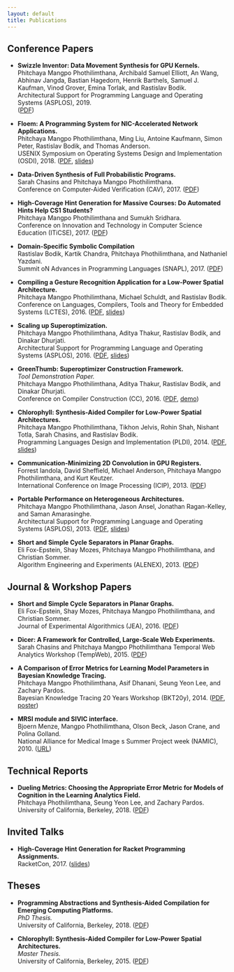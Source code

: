 ```yaml
---
layout: default
title: Publications
---
```

## Conference Papers

- **Swizzle Inventor: Data Movement Synthesis for GPU Kernels.** <br>
  Phitchaya Mangpo Phothilimthana, Archibald Samuel Elliott, An Wang,
  Abhinav Jangda, Bastian Hagedorn, Henrik Barthels, Samuel J. Kaufman, 
  Vinod Grover, Emina Torlak, and Rastislav Bodik. <br>
  Architectural Support for Programming Language and Operating Systems (ASPLOS), 2019. <br>
  ([PDF](papers/swizzle-inventor-asplos19.pdf))

- **Floem: A Programming System for NIC-Accelerated Network Applications.** <br>
  Phitchaya Mangpo Phothilimthana, Ming Liu, Antoine Kaufmann, Simon Peter, Rastislav Bodik, and Thomas Anderson. <br>
  USENIX Symposium on Operating Systems Design and Implementation (OSDI), 2018. ([PDF](papers/floem_osdi_2018.pdf), [slides](talks/1810_floem_osdi.pdf))


- **Data-Driven Synthesis of Full Probabilistic Programs.** <br>
  Sarah Chasins and Phitchaya Mangpo Phothilimthana. <br>
  Conference on Computer-Aided Verification (CAV), 2017. ([PDF](papers/ppl-synthesis-cav17.pdf))

- **High-Coverage Hint Generation for Massive Courses: Do Automated Hints Help CS1 Students?** <br>
  Phitchaya Mangpo Phothilimthana and Sumukh Sridhara. <br>
  Conference on Innovation and Technology in Computer Science Education (ITiCSE), 2017. ([PDF](papers/61a_hint_Iticse2017.pdf))

- **Domain-Specific Symbolic Compilation** <br>
  Rastislav Bodik, Kartik Chandra, Phitchaya Phothilimthana, and Nathaniel Yazdani. <br>
Summit oN Advances in Programming Languages (SNAPL), 2017. ([PDF](papers/symbolic-compiler-snapl17.pdf))
	     
- **Compiling a Gesture Recognition Application for a Low-Power Spatial Architecture.** <br>
Phitchaya Mangpo Phothilimthana, Michael Schuldt, and Rastislav Bodik. <br>
Conference on Languages, Compilers, Tools and Theory for Embedded Systems (LCTES), 2016. ([PDF](papers/chlorophyll-gesture-lctes16.pdf), [slides](talks/1606_chlorophyll_gesture.pdf))

- **Scaling up Superoptimization.** <br>
Phitchaya Mangpo Phothilimthana, Aditya Thakur, Rastislav Bodik, and Dinakar Dhurjati. <br>
Architectural Support for Programming Language and Operating Systems (ASPLOS), 2016. ([PDF](papers/lens-asplos16.pdf), [slides](talks/1604_lens.pdf))

- **GreenThumb: Superoptimizer Construction Framework.** <br>
*Tool Demonstration Paper.* <br>
Phitchaya Mangpo Phothilimthana, Aditya Thakur, Rastislav Bodik, and Dinakar Dhurjati. <br>
Conference on Compiler Construction (CC), 2016. ([PDF](papers/greenthumb_cc2016.pdf), [demo](https://youtu.be/3l7Z7kB5p3g))

- **Chlorophyll: Synthesis-Aided Compiler for Low-Power Spatial Architectures.** <br>
Phitchaya Mangpo Phothilimthana, Tikhon Jelvis, Rohin Shah, Nishant Totla, Sarah Chasins, and Rastislav Bodik. <br>
Programming Languages Design and Implementation (PLDI), 2014. ([PDF](papers/chlorophyll-pldi14.pdf), [slides](talks/1406_pldi_chlorophyll.pdf))

- **Communication-Minimizing 2D Convolution in GPU Registers.** <br>
Forrest Iandola, David Sheffield, Michael Anderson, Phitchaya Mangpo Phothilimthana, and Kurt Keutzer. <br>
International Conference on Image Processing (ICIP), 2013. ([PDF](papers/convolution_2d_gpu_registers.pdf))

- **Portable Performance on Heterogeneous Architectures.** <br>
Phitchaya Mangpo Phothilimthana, Jason Ansel, Jonathan Ragan-Kelley, and Saman Amarasinghe. <br>
Architectural Support for Programming Language and Operating Systems (ASPLOS), 2013. ([PDF](papers/pbgpu-asplos13.pdf), [slides](talks/1303_asplos_pbgpu.pptx))

- **Short and Simple Cycle Separators in Planar Graphs.** <br>
Eli Fox-Epstein, Shay Mozes, Phitchaya Mangpo Phothilimthana, and Christian Sommer. <br>
Algorithm Engineering and Experiments (ALENEX), 2013. ([PDF](papers/cycleseparator-alenex13.pdf))

## Journal & Workshop Papers

- **Short and Simple Cycle Separators in Planar Graphs.** <br>
Eli Fox-Epstein, Shay Mozes, Phitchaya Mangpo Phothilimthana, and Christian Sommer. <br>
Journal of Experimental Algorithmics (JEA), 2016. ([PDF](papers/cycleseparator-jea16.pdf))

- **Dicer: A Framework for Controlled, Large-Scale Web Experiments.** <br>
Sarah Chasins and Phitchaya Mangpo Phothilimthana
Temporal Web Analytics Workshop (TempWeb), 2015. ([PDF](http://www.www2015.it/documents/proceedings/companion/p1321.pdf))

- **A Comparison of Error Metrics for Learning Model Parameters in Bayesian Knowledge Tracing.** <br>
Phitchaya Mangpo Phothilimthana, Asif Dhanani, Seung Yeon Lee, and Zachary Pardos. <br>
Bayesian Knowledge Tracing 20 Years Workshop (BKT20y), 2014. ([PDF](papers/bkt-error-metrics-bkt20y.pdf), [poster](papers/bkt-error-metrics-poster.pptx))

- **MRSI module and SIVIC interface.** <br>
Bjoern Menze, Mangpo Phothilimthana, Olson Beck, Jason Crane, and Polina Golland. <br>
National Alliance for Medical Image s Summer Project week (NAMIC), 2010. ([URL](http://www.na-mic.org/Wiki/index.php/2010_Summer_Project_Week_MRSI_module_and_SIVIC_interface))

## Technical Reports
- **Dueling Metrics: Choosing the Appropriate Error Metric for Models of Cognition in the Learning Analytics Field.** <br>
Phitchaya Phothilimthana, Seung Yeon Lee, and Zachary Pardos. <br>
University of California, Berkeley, 2018. ([PDF](http://www2.eecs.berkeley.edu/Pubs/TechRpts/2018/EECS-2018-7.html))

## Invited Talks
- **High-Coverage Hint Generation for Racket Programming Assignments.** <br>
  RacketCon, 2017. ([slides](talks/1710_hints-racketcon.pdf))


## Theses

- **Programming Abstractions and Synthesis-Aided Compilation for Emerging Computing Platforms.** <br>
  *PhD Thesis.* <br>
  University of California, Berkeley, 2018. ([PDF](papers/mangpo_phd_thesis.pdf))

- **Chlorophyll: Synthesis-Aided Compiler for Low-Power Spatial Architectures.** <br>
  *Master Thesis.* <br>
  University of California, Berkeley, 2015. ([PDF](http://www.eecs.berkeley.edu/Pubs/TechRpts/2015/EECS-2015-121.html))


